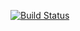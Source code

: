 [![Build Status](https://travis-ci.org/gabrielflorit/gulp-smoosher.png)](https://travis-ci.org/gabrielflorit/gulp-smoosher)
